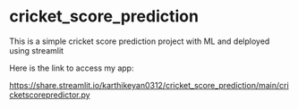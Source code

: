 # cricket_score_prediction

This is a simple cricket score prediction project with ML and delployed using streamlit

Here is the link to access my app:

https://share.streamlit.io/karthikeyan0312/cricket_score_prediction/main/cricketscorepredictor.py
